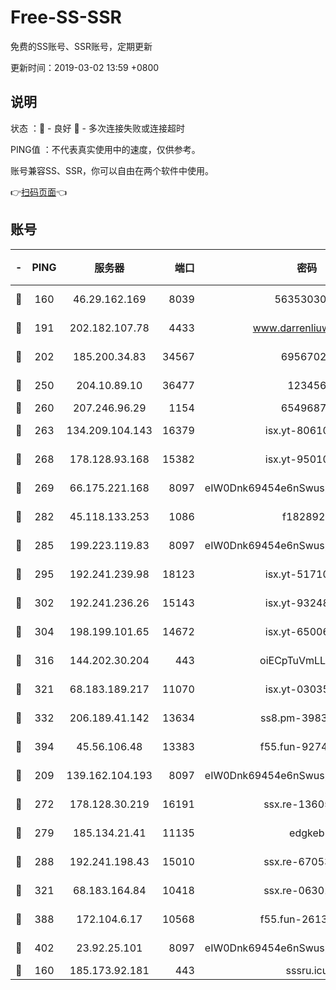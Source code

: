 # Free-SS-SSR

免费的SS账号、SSR账号，定期更新

更新时间：2019-03-02 13:59 +0800

## 说明

状态     ：🙂 - 良好 🙁 - 多次连接失败或连接超时

PING值   ：不代表真实使用中的速度，仅供参考。

账号兼容SS、SSR，你可以自由在两个软件中使用。

👉[扫码页面](https://liesauer.github.io/free-ss-ssr.github.io/)👈

## 账号

|-|PING|服务器|端口|密码|加密方式|区域|
|:----:|:----:|:-----:|-----:|:----:|:----:|:----:|
|🙂|160|46.29.162.169|8039|5635303003|aes-256-cfb|RU|
|🙂|191|202.182.107.78|4433|www.darrenliuwei.com|aes-256-cfb|JP|
|🙂|202|185.200.34.83|34567|69567020|aes-256-cfb|US|
|🙂|250|204.10.89.10|36477|123456|aes-256-cfb|US|
|🙂|260|207.246.96.29|1154|65496879|chacha20|US|
|🙂|263|134.209.104.143|16379|isx.yt-80610954|aes-256-cfb|SG|
|🙂|268|178.128.93.168|15382|isx.yt-95010509|aes-256-cfb|SG|
|🙂|269|66.175.221.168|8097|eIW0Dnk69454e6nSwuspv9DmS201tQ0D|aes-256-cfb|US|
|🙂|282|45.118.133.253|1086|f1828920|aes-256-cfb|SG|
|🙂|285|199.223.119.83|8097|eIW0Dnk69454e6nSwuspv9DmS201tQ0D|aes-256-cfb|US|
|🙂|295|192.241.239.98|18123|isx.yt-51710833|aes-256-cfb|US|
|🙂|302|192.241.236.26|15143|isx.yt-93248002|aes-256-cfb|US|
|🙂|304|198.199.101.65|14672|isx.yt-65006109|aes-256-cfb|US|
|🙂|316|144.202.30.204|443|oiECpTuVmLLxk4Ts|aes-256-cfb|US|
|🙂|321|68.183.189.217|11070|isx.yt-03035936|aes-256-cfb|SG|
|🙂|332|206.189.41.142|13634|ss8.pm-39830820|aes-256-cfb|SG|
|🙂|394|45.56.106.48|13383|f55.fun-92744438|aes-256-cfb|US|
|🙂|209|139.162.104.193|8097|eIW0Dnk69454e6nSwuspv9DmS201tQ0D|aes-256-cfb|JP|
|🙂|272|178.128.30.219|16191|ssx.re-13605619|aes-256-cfb|SG|
|🙂|279|185.134.21.41|11135|edgkeb|aes-256-cfb|GB|
|🙂|288|192.241.198.43|15010|ssx.re-67053093|aes-256-cfb|US|
|🙂|321|68.183.164.84|10418|ssx.re-06301743|aes-256-cfb|US|
|🙂|388|172.104.6.17|10568|f55.fun-26137081|aes-256-cfb|US|
|🙂|402|23.92.25.101|8097|eIW0Dnk69454e6nSwuspv9DmS201tQ0D|aes-256-cfb|US|
|🙁|160|185.173.92.181|443|sssru.icu|rc4-md5|RU|
